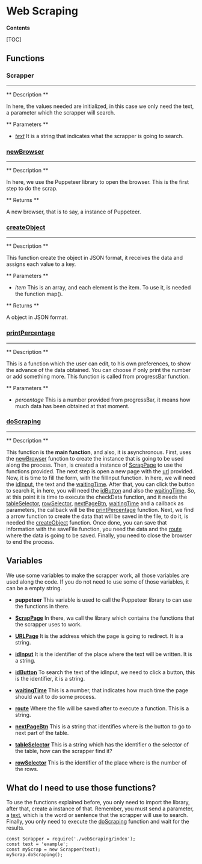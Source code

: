 # Web Scraping

**Contents**

[TOC]

## Functions

### Scrapper

---

** Description **

In here, the values needed are initialized, in this case we only need the text, a parameter which the scrapper will search.

** Parameters **

- [_text_](#text)
  It is a string that indicates what the scrapper is going to search.

### [newBrowser](#newBrowser)

---

** Description **

In here, we use the Puppeteer library to open the browser. This is the first step to do the scrap.

** Returns **

A new browser, that is to say, a instance of Puppeteer.

### [createObject](#createObject)

---

** Description **

This function create the object in JSON format, it receives the data and assigns each value to a key.

** Parameters **

- _item_
  This is an array, and each element is the item. To use it, is needed the function map().

** Returns **

A object in JSON format.

### [printPercentage](#printPercentage)

---

** Description **

This is a function which the user can edit, to his own preferences, to show the advance of the data obtained. You can choose if only print the number or add something more. This function is called from progressBar function.

** Parameters **

- _percentage_
  This is a number provided from progressBar, it means how much data has been obtained at that moment.

### [doScraping](#doScraping)

---

** Description **

This function is the **main function**, and also, it is asynchronous.
First, uses the [newBrowser](#newBrowser) function to create the instance that is going to be used along the process.
Then, is created a instance of [ScrapPage](#scrapPage) to use the functions provided.
The next step is open a new page with the [url](#url) provided.
Now, it is time to fill the form, with the fillInput function. In here, we will need the [idInput](#idInput), the text and the [waitingTime](#waitingTime).
After that, you can click the button to search it, in here, you will need the [idButton](#idButton) and also the [waitingTime](#waitingTime).
So, at this point it is time to execute the checkData function, and it needs the [tableSelector](#tableSelector), [rowSelector](#rowSelector), [nextPageBtn](#nextPageBtn), [waitingTime](#waitingTime) and a callback as parameters, the callback will be the [printPercentage](#printPercentage) function.
Next, we find a arrow function to create the data that will be saved in the file, to do it, is needed the [createObject](#createObject) function.
Once done, you can save that information with the saveFile function, you need the data and the [route](#route) where the data is going to be saved.
Finally, you need to close the browser to end the process.

## Variables

We use some variables to make the scrapper work, all those variables are used along the code. If you do not need to use some of those variables, it can be a empty string.

- **puppeteer**
  This variable is used to call the Puppeteer library to can use the functions in there.

- [**ScrapPage**](#scrapPage)
  In there, wa call the library which contains the functions that the scrapper uses to work.

- [**URLPage**](#url)
  It is the address which the page is going to redirect. It is a string.

- [**idInput**](#idInput)
  It is the identifier of the place where the text will be written. It is a string.

- [**idButton**](#idButton)
  To search the text of the idInput, we need to click a button, this is the identifier, it is a string.

- [**waitingTime**](#waitingTime)
  This is a number, that indicates how much time the page should wait to do some process.

- [**route**](#route)
  Where the file will be saved after to execute a function. This is a string.

- [**nextPageBtn**](#nextPageBtn)
  This is a string that identifies where is the button to go to next part of the table.

- [**tableSelector**](#tableSelector)
  This is a string which has the identifier o the selector of the table, how can the scrapper find it?

- [**rowSelector**](#rowSelector)
  This is the identifier of the place where is the number of the rows.

## What do I need to use those functions?

To use the functions explained before, you only need to import the library, after that, create a instance of that. Remember, you must send a parameter, a [text](#text), which is the word or sentence that the scrapper will use to search.
Finally, you only need to execute the [doScraping](#doScraping) function and wait for the results.

    const Scrapper = require('./webScraping/index');
    const text = 'example';
    const myScrap = new Scrapper(text);
    myScrap.doScraping();
